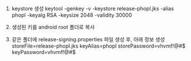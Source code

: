 1. keystore 생성 
keytool -genkey -v -keystore release-phopl.jks -alias phopl -keyalg RSA -keysize 2048 -validity 30000

2. 생성된 키를 android root 폴더로 복사 

3. 같은 폴더에 release-signing.properties 파일 생성 후, 아래 정보 생성 
storeFile=release-phopl.jks
keyAlias=phopl
storePassword=vhvmf!@#$
keyPassword=vhvmf!@#$